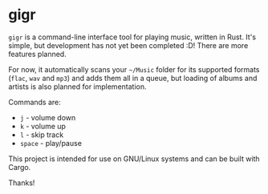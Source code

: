 # gigr

`gigr` is a command-line interface tool for playing music, written in Rust. It's simple, but development has not yet been completed :D! There are more features planned.

For now, it automatically scans your `~/Music` folder for its supported formats (`flac`, `wav` and `mp3`) and adds them all in a queue, but loading of albums and artists is also planned for implementation.

Commands are:
* `j` - volume down
* `k` - volume up
* `l` - skip track
* `space` - play/pause

This project is intended for use on GNU/Linux systems and can be built with Cargo.

Thanks!